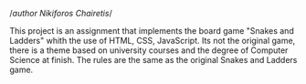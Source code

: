 /*author Nikiforos Chairetis*/ 

This project is an assignment that implements the board game "Snakes and Ladders" whith the use of HTML, CSS, JavaScript.
Its not the original game, there is a theme based on university courses and the degree of Computer Science at finish.
The rules are the same as the original Snakes and Ladders game.
